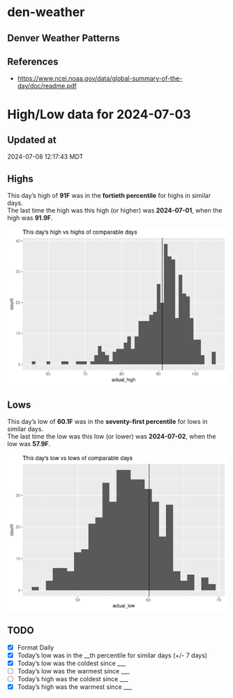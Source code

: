 # den-weather


## Denver Weather Patterns

## References

- <https://www.ncei.noaa.gov/data/global-summary-of-the-day/doc/readme.pdf>

# High/Low data for 2024-07-03

## Updated at

2024-07-08 12:17:43 MDT

## Highs

This day’s high of **91F** was in the **fortieth percentile** for highs
in similar days.  
The last time the high was this high (or higher) was **2024-07-01**,
when the high was **91.9F**.

![](readme_files/figure-commonmark/unnamed-chunk-4-1.png)

## Lows

This day’s low of **60.1F** was in the **seventy-first percentile** for
lows in similar days.  
The last time the low was this low (or lower) was **2024-07-02**, when
the low was **57.9F**.

![](readme_files/figure-commonmark/unnamed-chunk-6-1.png)

## TODO

- [x] Format Daily
- [x] Today’s low was in the \_\_th percentile for similar days (+/- 7
  days)
- [x] Today’s low was the coldest since \_\_\_
- [ ] Today’s low was the warmest since \_\_\_
- [ ] Today’s high was the coldest since \_\_\_
- [x] Today’s high was the warmest since \_\_\_
